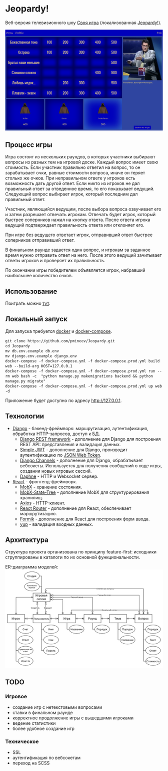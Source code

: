 # Jeopardy!
Веб-версия телевизионного шоу [Своя игра](https://ru.wikipedia.org/wiki/Своя_игра) 
(локализованная [Jeopardy!](https://ru.wikipedia.org/wiki/Jeopardy!)).

![screenshot](docs/screenshot.png)

## Процесс игры
Игра состоит из нескольких раундов, в которых участники выбирают вопросы из разных тем на игровой доске.
Каждый вопрос имеет свою стоимость. Если участник правильно ответил на вопрос, то он зарабатывает очки, равные
стоимости вопроса, иначе он теряет столько же очков. При неправильном ответе у игроков есть возможность 
дать другой ответ. Если никто из игроков не дал правильный ответ за отведенное время, то его показывает ведущий.
Следующий вопрос выбирает игрок, который последним дал правильный ответ.

Участник, являющийся ведущим, после выбора вопроса озвучивает его и затем разрешает отвечать игрокам. Отвечать будет
игрок, который быстрее соперников нажал на кнопку ответа. После ответа игрока ведущий подтверждает правильность
ответа или отклоняет его.

При игре без ведущего ответает игрок, отправивший ответ быстрее соперников отправивший ответ.

В финальном раунде задается один вопрос, и игрокам за заданное время нужно отправить ответ на него. 
После этого ведущий зачитывает ответы игроков и проверяет их правильность.

По окончании игры победителем объявляется игрок, набравший наибольшее количество очков.

## Использование
Поиграть можно [тут](http://frokofaron.ru).

## Локальный запуск
Для запуска требуется [docker](https://docs.docker.com/get-docker/) и [docker-compose](https://docs.docker.com/compose/install/).
```shell
git clone https://github.com/pmineev/Jeopardy.git
cd Jeopardy
mv db.env.example db.env
mv django.env.example django.env
docker-compose -f docker-compose.yml -f docker-compose.prod.yml build web --build-arg HOST=127.0.0.1
docker-compose -f docker-compose.yml -f docker-compose.prod.yml run --rm web bash -c  "python manage.py makemigrations backend && python manage.py migrate"
docker-compose -f docker-compose.yml -f docker-compose.prod.yml up web -d
```
Приложение будет доступно по адресу http://127.0.0.1.

## Технологии
- [Django](https://www.djangoproject.com/) - бэкенд-фреймворк: маршрутизация, аутентификация, обработка HTTP-запросов,
доступ к БД.
    - [Django REST framework](https://www.django-rest-framework.org/) - дополнение для Django для построения REST API: представления и валидация данных.
    - [Simple JWT](https://django-rest-framework-simplejwt.readthedocs.io/) - дополнение для Django, производит 
аутентификацию по [JSON Web Token](https://ru.wikipedia.org/wiki/JSON_Web_Token).
    - [Django Channels](https://channels.readthedocs.io/) - дополнение для Django, обрабатывает вебсокеты. 
Используется для получения сообщений о ходе игры, создании новых игровых сессий.
    - [Daphne](https://github.com/django/daphne/) - HTTP и Websocket сервер.
- [React](https://react.dev/) - фронтенд-фреймворк.
    - [MobX](https://mobx.js.org/) - хранение состояния.
    - [MobX-State-Tree](https://mobx-state-tree.js.org) - дополнение MobX для структурирования хранилищ.
    - [Axios](https://axios-http.com) - HTTP-клиент.
    - [React Router](https://reactrouter.com) - дополнение для React, обеспечивает маршрутизацию.
    - [Formik](https://formik.org/) - дополнение для React для построения форм ввода.
    - [yup](https://github.com/jquense/yup) - валидация входных данных.

## Архитектура
Структура проекта организована по принципу feature-first: исходники сгруппированы в каталоги
по их основной функциональности.

ER-диаграмма моделей:
![ER diagram](docs/ER.png)

## TODO
### Игровое
- создание игр с нетекстовыми вопросами
- ставки в финальном раунде
- корректное продолжение игры с вышедшими игроками
- ведение статистики
- более удобное создание игр
### Техническое
- SSL
- аутентификация по вебсокетам
- переход на SCSS